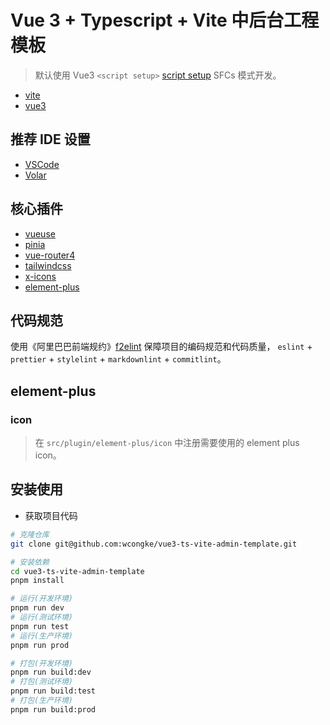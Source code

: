# Vue 3 + Typescript + Vite 中后台工程模板

> 默认使用 Vue3 `<script setup>` [script setup](https://v3.cn.vuejs.org/api/sfc-script-setup.html) SFCs 模式开发。

- [vite](https://cn.vitejs.dev/)
- [vue3](https://v3.cn.vuejs.org/)

## 推荐 IDE 设置

- [VSCode](https://code.visualstudio.com/)
- [Volar](https://marketplace.visualstudio.com/items?itemName=johnsoncodehk.volar)

## 核心插件

- [vueuse](https://vueuse.org/)
- [pinia](https://pinia.esm.dev/)
- [vue-router4](https://next.router.vuejs.org/zh/index.html)
- [tailwindcss](https://www.tailwindcss.cn/)
- [x-icons](https://www.xicons.org/#/zh-CN)
- [element-plus](https://element-plus.gitee.io/zh-CN/)

## 代码规范

使用《阿里巴巴前端规约》[f2elint](https://www.npmjs.com/package/f2elint) 保障项目的编码规范和代码质量， `eslint` + `prettier` + `stylelint` + `markdownlint` + `commitlint`。

## element-plus

### icon

> 在 `src/plugin/element-plus/icon` 中注册需要使用的 element plus icon。

## 安装使用

- 获取项目代码

```bash
# 克隆仓库
git clone git@github.com:wcongke/vue3-ts-vite-admin-template.git

# 安装依赖
cd vue3-ts-vite-admin-template
pnpm install

# 运行(开发环境)
pnpm run dev
# 运行(测试环境)
pnpm run test
# 运行(生产环境)
pnpm run prod

# 打包(开发环境)
pnpm run build:dev
# 打包(测试环境)
pnpm run build:test
# 打包(生产环境)
pnpm run build:prod

```
